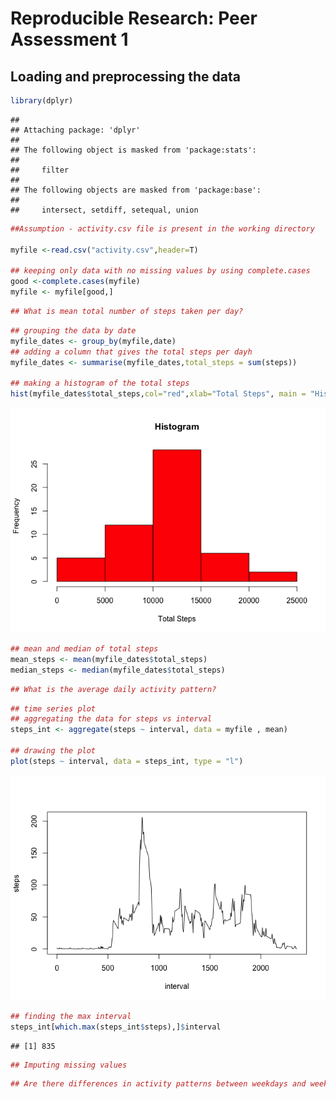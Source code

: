# Reproducible Research: Peer Assessment 1


## Loading and preprocessing the data

```r
library(dplyr)
```

```
## 
## Attaching package: 'dplyr'
## 
## The following object is masked from 'package:stats':
## 
##     filter
## 
## The following objects are masked from 'package:base':
## 
##     intersect, setdiff, setequal, union
```

```r
##Assumption - activity.csv file is present in the working directory

myfile <-read.csv("activity.csv",header=T)

## keeping only data with no missing values by using complete.cases
good <-complete.cases(myfile)
myfile <- myfile[good,]
```

```r
## What is mean total number of steps taken per day?
```

```r
## grouping the data by date
myfile_dates <- group_by(myfile,date)
## adding a column that gives the total steps per dayh
myfile_dates <- summarise(myfile_dates,total_steps = sum(steps))

## making a histogram of the total steps
hist(myfile_dates$total_steps,col="red",xlab="Total Steps", main = "Histogram")
```

![](PA1_template_files/figure-html/unnamed-chunk-3-1.png) 

```r
## mean and median of total steps
mean_steps <- mean(myfile_dates$total_steps)
median_steps <- median(myfile_dates$total_steps)
```

```r
## What is the average daily activity pattern?
```

```r
## time series plot
## aggregating the data for steps vs interval
steps_int <- aggregate(steps ~ interval, data = myfile , mean)

## drawing the plot
plot(steps ~ interval, data = steps_int, type = "l")
```

![](PA1_template_files/figure-html/unnamed-chunk-5-1.png) 

```r
## finding the max interval
steps_int[which.max(steps_int$steps),]$interval
```

```
## [1] 835
```

```r
## Imputing missing values
```


```r
## Are there differences in activity patterns between weekdays and weekends?
```


